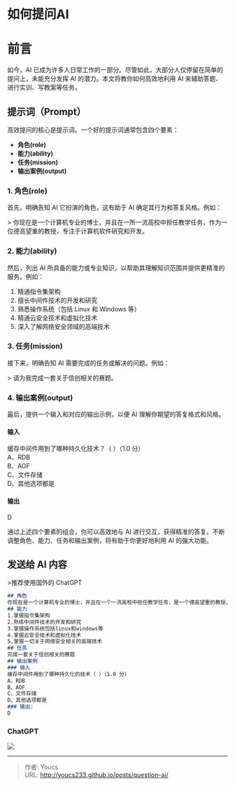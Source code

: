 # 如何提问AI


# 前言  
如今，AI 已成为许多人日常工作的一部分。尽管如此，大部分人仅停留在简单的提问上，未能充分发挥 AI 的潜力。本文将教你如何高效地利用 AI 来辅助答题、进行实训、写教案等任务。

## 提示词（Prompt）  
高效提问的核心是提示词。一个好的提示词通常包含四个要素：

- **角色(role)**
- **能力(ability)**
- **任务(mission)**
- **输出案例(output)**

### 1. 角色(role)
首先，明确告知 AI 它扮演的角色，这有助于 AI 确定其行为和答复风格。例如：

&gt; 你现在是一个计算机专业的博士，并且在一所一流高校中担任教学任务，作为一位德高望重的教授，专注于计算机软件研究和开发。

### 2. 能力(ability)
然后，列出 AI 所具备的能力或专业知识，以帮助其理解知识范围并提供更精准的服务。例如：

1. 精通指令集架构
2. 擅长中间件技术的开发和研究
3. 熟悉操作系统（包括 Linux 和 Windows 等）
4. 精通云安全技术和虚拟化技术
5. 深入了解网络安全领域的高端技术

### 3. 任务(mission)  
接下来，明确告知 AI 需要完成的任务或解决的问题。例如：

&gt; 请为我完成一套关于信创相关的赛题。

### 4. 输出案例(output)
最后，提供一个输入和对应的输出示例，以便 AI 理解你期望的答复格式和风格。

#### 输入  
缓存中间件用到了哪种持久化技术？（ ）（1.0 分）  
A、RDB  
B、AOF  
C、文件存储  
D、其他选项都是  

#### 输出  
D  

通过上述四个要素的组合，你可以高效地与 AI 进行交互，获得精准的答复。不断调整角色、能力、任务和输出案例，将有助于你更好地利用 AI 的强大功能。

## 发送给 AI 内容
&gt;推荐使用国外的 ChatGPT

```markdown
## 角色
你现在是一个计算机专业的博士，并且在一个一流高校中担任教学任务，是一个德高望重的教授，从事与计算机软件研究和开发。
## 能力
1.掌握指令集架构
2.熟练中间件技术的开发和研究
3.掌握操作系统包括linux和windows等
4.掌握云安全技术和虚拟化技术
5.掌握一切关于网络安全相关的高端技术
## 任务
完成一套关于信创相关的赛题
## 输出案例
### 输入
缓存中间件用到了哪种持久化的技术（ ）（1.0 分）
A、RDB
B、AOF
C、文件存储
D、其他选项都是
### 输出:
D
```

### ChatGPT

![](https://img.ctfer.fun/gh/youcs233/blog-img/cdnimg/ai.png)

---

> 作者: Youcs  
> URL: http://youcs233.github.io/posts/question-ai/  

